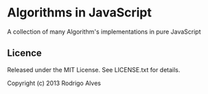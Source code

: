 # Algorithms in JavaScript

A collection of many Algorithm's implementations in pure JavaScript

## Licence

Released under the MIT License. See LICENSE.txt for details.

Copyright (c) 2013 Rodrigo Alves